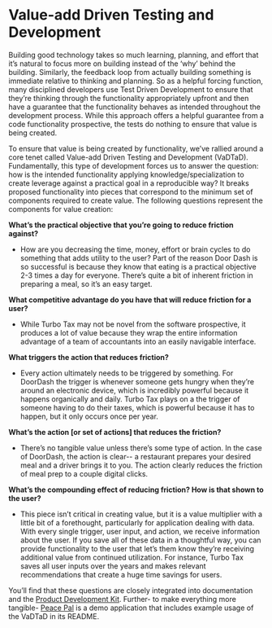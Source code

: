 # Value-add Driven Testing and Development

Building good technology takes so much learning, planning, and effort that it’s natural to focus more on building instead of the ‘why’ behind the building. Similarly, the feedback loop from actually building something is immediate relative to thinking and planning. So as a helpful forcing function, many disciplined developers use Test Driven Development to ensure that they’re thinking through the functionality appropriately upfront and then have a guarantee that the functionality behaves as intended throughout the development process. While this approach offers a helpful guarantee from a code functionality prospective, the tests do nothing to ensure that value is being created. 

To ensure that value is being created by functionality, we’ve rallied around a core tenet called Value-add Driven Testing and Development (VaDTaD). Fundamentally, this type of development forces us to answer the question: how is the intended functionality applying knowledge/specialization to create leverage against a practical goal in a reproducible way? It breaks proposed functionality into pieces that correspond to the minimum set of components required to create value. The following questions represent the components for value creation:

**What’s the practical objective that you’re going to reduce friction against?**

* How are you decreasing the time, money, effort or brain cycles to do something that adds utility to the user? Part of the reason Door Dash is so successful is because they know that eating is a practical objective 2-3 times a day for everyone. There’s quite a bit of inherent friction in preparing a meal, so it’s an easy target.

**What competitive advantage do you have that will reduce friction for a user?**

* While Turbo Tax may not be novel from the software prospective, it produces a lot of value because they wrap the entire information advantage of a team of accountants into an easily navigable interface.

**What triggers the action that reduces friction?**

* Every action ultimately needs to be triggered by something. For DoorDash the trigger is whenever someone gets hungry when they’re around an electronic device, which is incredibly powerful because it happens organically and daily. Turbo Tax plays on a the trigger of someone having to do their taxes, which is powerful because it has to happen, but it only occurs once per year.

**What’s the action [or set of actions] that reduces the friction?**

* There’s no tangible value unless there’s some type of action. In the case of DoorDash, the action is clear-- a restaurant prepares your desired meal and a driver brings it to you. The action clearly reduces the friction of meal prep to a couple digital clicks.

**What’s the compounding effect of reducing friction? How is that shown to the user?**

* This piece isn’t critical in creating value, but it is a value multiplier with a little bit of a forethought, particularly for application dealing with data. With every single trigger, user input, and action, we receive information about the user. If you save all of these data in a thoughtful way, you can provide functionality to the user that let’s them know they’re receiving additional value from continued utilization. For instance, Turbo Tax saves all user inputs over the years and makes relevant recommendations that create a huge time savings for users.

You’ll find that these questions are closely integrated into documentation and the [Product Development Kit](https://github.com/Prosperity-Path/PDK). Further- to make everything more tangible- [Peace Pal](https://github.com/Prosperity-Path/Peace-Pal) is a demo application that includes example usage of the VaDTaD in its README.
